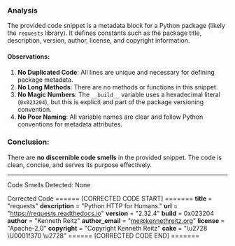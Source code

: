 ### Analysis

The provided code snippet is a metadata block for a Python package (likely the `requests` library). It defines constants such as the package title, description, version, author, license, and copyright information. 

#### Observations:
1. **No Duplicated Code**: All lines are unique and necessary for defining package metadata.
2. **No Long Methods**: There are no methods or functions in this snippet.
3. **No Magic Numbers**: The `__build__` variable uses a hexadecimal literal (`0x023204`), but this is explicit and part of the package versioning convention.
4. **No Poor Naming**: All variable names are clear and follow Python conventions for metadata attributes.

### Conclusion:
There are **no discernible code smells** in the provided snippet. The code is clean, concise, and serves its purpose effectively.

---

Code Smells Detected:
None

Corrected Code
====== [CORRECTED CODE START] =======
__title__ = "requests"
__description__ = "Python HTTP for Humans."
__url__ = "https://requests.readthedocs.io"
__version__ = "2.32.4"
__build__ = 0x023204
__author__ = "Kenneth Reitz"
__author_email__ = "me@kennethreitz.org"
__license__ = "Apache-2.0"
__copyright__ = "Copyright Kenneth Reitz"
__cake__ = "\u2728 \U0001f370 \u2728"
====== [CORRECTED CODE END] =======